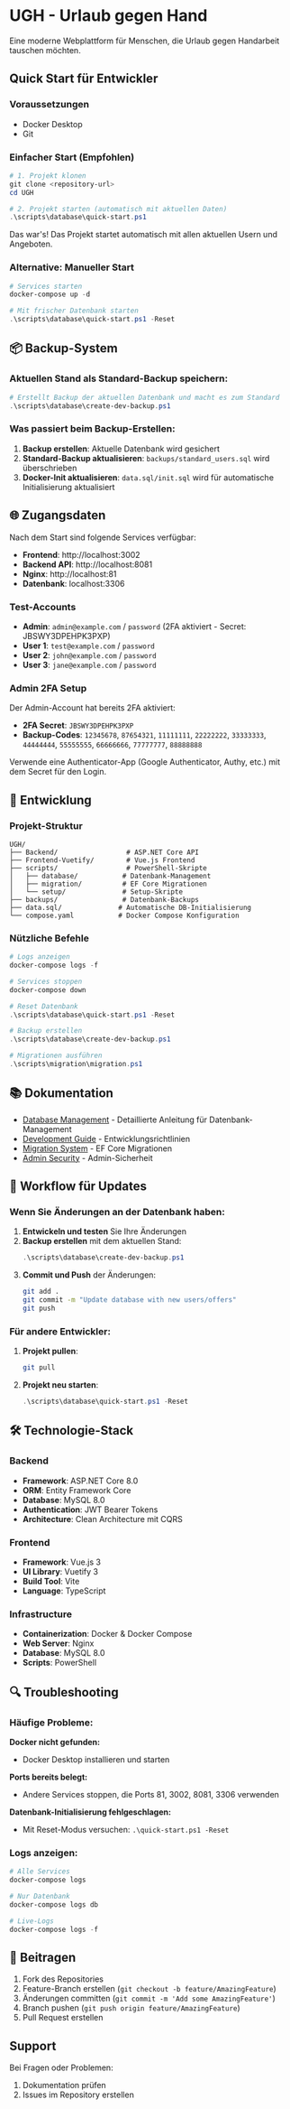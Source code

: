 # UGH - Urlaub gegen Hand

Eine moderne Webplattform für Menschen, die Urlaub gegen Handarbeit tauschen möchten.

## Quick Start für Entwickler

### Voraussetzungen
- Docker Desktop
- Git

### Einfacher Start (Empfohlen)
```powershell
# 1. Projekt klonen
git clone <repository-url>
cd UGH

# 2. Projekt starten (automatisch mit aktuellen Daten)
.\scripts\database\quick-start.ps1
```

Das war's! Das Projekt startet automatisch mit allen aktuellen Usern und Angeboten.

### Alternative: Manueller Start
```powershell
# Services starten
docker-compose up -d

# Mit frischer Datenbank starten
.\scripts\database\quick-start.ps1 -Reset
```

## 📦 Backup-System

### Aktuellen Stand als Standard-Backup speichern:
```powershell
# Erstellt Backup der aktuellen Datenbank und macht es zum Standard
.\scripts\database\create-dev-backup.ps1
```

### Was passiert beim Backup-Erstellen:
1. **Backup erstellen**: Aktuelle Datenbank wird gesichert
2. **Standard-Backup aktualisieren**: `backups/standard_users.sql` wird überschrieben
3. **Docker-Init aktualisieren**: `data.sql/init.sql` wird für automatische Initialisierung aktualisiert

## 🌐 Zugangsdaten

Nach dem Start sind folgende Services verfügbar:

- **Frontend**: http://localhost:3002
- **Backend API**: http://localhost:8081
- **Nginx**: http://localhost:81
- **Datenbank**: localhost:3306

### Test-Accounts
- **Admin**: `admin@example.com` / `password` (2FA aktiviert - Secret: JBSWY3DPEHPK3PXP)
- **User 1**: `test@example.com` / `password`
- **User 2**: `john@example.com` / `password`
- **User 3**: `jane@example.com` / `password`

### Admin 2FA Setup
Der Admin-Account hat bereits 2FA aktiviert:
- **2FA Secret**: `JBSWY3DPEHPK3PXP`
- **Backup-Codes**: `12345678`, `87654321`, `11111111`, `22222222`, `33333333`, `44444444`, `55555555`, `66666666`, `77777777`, `88888888`

Verwende eine Authenticator-App (Google Authenticator, Authy, etc.) mit dem Secret für den Login.

## 🔧 Entwicklung

### Projekt-Struktur
```
UGH/
├── Backend/                 # ASP.NET Core API
├── Frontend-Vuetify/        # Vue.js Frontend
├── scripts/                 # PowerShell-Skripte
│   ├── database/           # Datenbank-Management
│   ├── migration/          # EF Core Migrationen
│   └── setup/              # Setup-Skripte
├── backups/                # Datenbank-Backups
├── data.sql/              # Automatische DB-Initialisierung
└── compose.yaml           # Docker Compose Konfiguration
```

### Nützliche Befehle
```powershell
# Logs anzeigen
docker-compose logs -f

# Services stoppen
docker-compose down

# Reset Datenbank
.\scripts\database\quick-start.ps1 -Reset

# Backup erstellen
.\scripts\database\create-dev-backup.ps1

# Migrationen ausführen
.\scripts\migration\migration.ps1
```

## 📚 Dokumentation

- [Database Management](scripts/database/README.md) - Detaillierte Anleitung für Datenbank-Management
- [Development Guide](Docs/DEVELOPMENT.md) - Entwicklungsrichtlinien
- [Migration System](Docs/MIGRATION-SYSTEM.md) - EF Core Migrationen
- [Admin Security](Docs/ADMIN-SECURITY.md) - Admin-Sicherheit

## 🔄 Workflow für Updates

### Wenn Sie Änderungen an der Datenbank haben:

1. **Entwickeln und testen** Sie Ihre Änderungen
2. **Backup erstellen** mit dem aktuellen Stand:
   ```powershell
   .\scripts\database\create-dev-backup.ps1
   ```
3. **Commit und Push** der Änderungen:
   ```bash
   git add .
   git commit -m "Update database with new users/offers"
   git push
   ```

### Für andere Entwickler:
1. **Projekt pullen**:
   ```bash
   git pull
   ```
2. **Projekt neu starten**:
   ```powershell
   .\scripts\database\quick-start.ps1 -Reset
   ```

## 🛠️ Technologie-Stack

### Backend
- **Framework**: ASP.NET Core 8.0
- **ORM**: Entity Framework Core
- **Database**: MySQL 8.0
- **Authentication**: JWT Bearer Tokens
- **Architecture**: Clean Architecture mit CQRS

### Frontend
- **Framework**: Vue.js 3
- **UI Library**: Vuetify 3
- **Build Tool**: Vite
- **Language**: TypeScript

### Infrastructure
- **Containerization**: Docker & Docker Compose
- **Web Server**: Nginx
- **Database**: MySQL 8.0
- **Scripts**: PowerShell

## 🔍 Troubleshooting

### Häufige Probleme:

**Docker nicht gefunden:**
- Docker Desktop installieren und starten

**Ports bereits belegt:**
- Andere Services stoppen, die Ports 81, 3002, 8081, 3306 verwenden

**Datenbank-Initialisierung fehlgeschlagen:**
- Mit Reset-Modus versuchen: `.\quick-start.ps1 -Reset`

### Logs anzeigen:
```powershell
# Alle Services
docker-compose logs

# Nur Datenbank
docker-compose logs db

# Live-Logs
docker-compose logs -f
```


## 🤝 Beitragen

1. Fork des Repositories
2. Feature-Branch erstellen (`git checkout -b feature/AmazingFeature`)
3. Änderungen committen (`git commit -m 'Add some AmazingFeature'`)
4. Branch pushen (`git push origin feature/AmazingFeature`)
5. Pull Request erstellen

## Support

Bei Fragen oder Problemen:
1. Dokumentation prüfen
2. Issues im Repository erstellen

